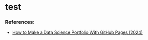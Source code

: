 # test

### References:
- [How to Make a Data Science Portfolio With GitHub Pages (2024)](https://www.youtube.com/watch?v=D9CLhQdLp8w)
